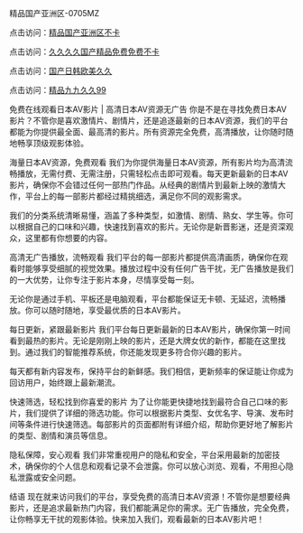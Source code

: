 
精品国产亚洲区-0705MZ


点击访问：<a href="https://bered.pages.dev/">精品国产亚洲区不卡</a>

点击访问：<a href="https://gda-c7m.pages.dev/">久久久久国产精品免费免费不卡</a>

点击访问：<a href="https://gfd-5xg.pages.dev/">国产日韩欧美久久</a>

点击访问：<a href="https://vassv.pages.dev/">精品九九久久99</a>



免费在线观看日本AV影片 | 高清日本AV资源无广告
你是不是在寻找免费日本AV影片？不管你是喜欢激情片、剧情片，还是追逐最新的日本AV资源，我们的平台都能为你提供最全面、最高清的影片。所有资源完全免费，高清播放，让你随时随地畅享顶级观影体验。

海量日本AV资源，免费观看
我们为你提供海量日本AV资源，所有影片均为高清流畅播放，无需付费、无需注册，只需轻松点击即可观看。每天更新最新的日本AV影片，确保你不会错过任何一部热门作品。从经典的剧情片到最新上映的激情大作，平台上的每一部影片都经过精挑细选，满足你不同的观影需求。

我们的分类系统清晰易懂，涵盖了多种类型，如激情、剧情、熟女、学生等。你可以根据自己的口味和兴趣，快速找到喜欢的影片。无论你是新晋影迷，还是资深观众，这里都有你想要的内容。

高清无广告播放，流畅观看
我们平台的每一部影片都提供高清画质，确保你在观看时能够享受细腻的视觉效果。播放过程中没有任何广告干扰，无广告播放是我们的一大优势，让你专注于影片本身，尽情享受每一刻。

无论你是通过手机、平板还是电脑观看，平台都能保证无卡顿、无延迟，流畅播放。你可以随时随地，享受最优质的日本AV影片。

每日更新，紧跟最新影片
我们平台每日更新最新的日本AV影片，确保你第一时间看到最热的影片。无论是刚刚上映的影片，还是大牌女优的新作，都能在这里找到。通过我们的智能推荐系统，你还能发现更多符合你兴趣的影片。

每天都有新内容发布，保持平台的新鲜感。我们相信，更新频率的保证能让你成为回访用户，始终跟上最新潮流。

快速筛选，轻松找到你喜爱的影片
为了让你能更快捷地找到最符合自己口味的影片，我们提供了详细的筛选功能。你可以根据影片类型、女优名字、导演、发布时间等条件进行快速筛选。每部影片的页面都附有详细介绍，帮助你更好地了解影片的类型、剧情和演员等信息。

隐私保障，安心观看
我们非常重视用户的隐私和安全，平台采用最新的加密技术，确保你的个人信息和观看记录不会泄露。你可以放心浏览、观看，不用担心隐私泄露或安全问题。

结语
现在就来访问我们的平台，享受免费的高清日本AV资源！不管你是想要经典影片，还是追求最新热门内容，我们都能满足你的需求。无广告播放，完全免费，让你畅享无干扰的观影体验。快来加入我们，观看最新的日本AV影片吧！
















<span style="display:none;">[Canonical link]( https://github.com/fir20250705/fir08 ）</span>
